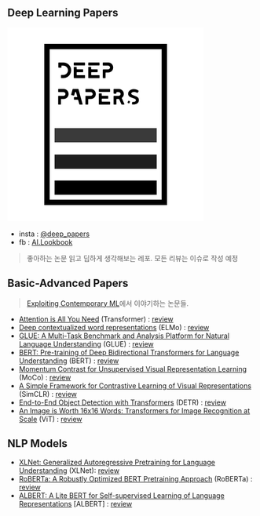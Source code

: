 ## Deep Learning Papers

![logo](/asset/logo.png)

- insta : [@deep_papers](https://www.instagram.com/deep_papers/)
- fb : [AI.Lookbook](https://www.facebook.com/AI.Lookbook)
 
> 좋아하는 논문 읽고 딥하게 생각해보는 레포. 모든 리뷰는 이슈로 작성 예정

## Basic-Advanced Papers

> [Exploiting Contemporary ML](https://wonjae.kim/blog/2021/Exploiting_Contemporary_ML/)에서 이야기하는 논문들.

- [Attention is All You Need](https://arxiv.org/abs/1706.03762) (Transformer) : [review](https://github.com/subinium/Deep-Papers/issues/1)
- [Deep contextualized word representations](https://arxiv.org/abs/1802.05365) (ELMo) : [review](https://github.com/subinium/Deep-Papers/issues/2)
- [GLUE: A Multi-Task Benchmark and Analysis Platform for Natural Language Understanding](https://arxiv.org/abs/1804.07461) (GLUE) : [review](https://github.com/subinium/Deep-Papers/issues/3)
- [BERT: Pre-training of Deep Bidirectional Transformers for Language Understanding](https://arxiv.org/abs/1810.04805) (BERT) : [review](https://github.com/subinium/Deep-Papers/issues/4)
- [Momentum Contrast for Unsupervised Visual Representation Learning](https://arxiv.org/abs/1911.05722) (MoCo) : [review](https://github.com/subinium/Deep-Papers/issues/5)
- [A Simple Framework for Contrastive Learning of Visual Representations](https://arxiv.org/abs/2002.05709) (SimCLR) : [review](https://github.com/subinium/Deep-Papers/issues/6)
- [End-to-End Object Detection with Transformers](https://arxiv.org/abs/2005.12872) (DETR) : [review](https://github.com/subinium/Deep-Papers/issues/7)
- [An Image is Worth 16x16 Words: Transformers for Image Recognition at Scale](https://arxiv.org/abs/2010.11929) (ViT) : [review](https://github.com/subinium/Deep-Papers/issues/8)

## NLP Models

- [XLNet: Generalized Autoregressive Pretraining for Language Understanding](https://arxiv.org/abs/1906.08237) (XLNet): [review](https://github.com/subinium/Deep-Papers/issues/9)
- [RoBERTa: A Robustly Optimized BERT Pretraining Approach](https://arxiv.org/abs/1907.11692) (RoBERTa) : [review](https://github.com/subinium/Deep-Papers/issues/10)
- [ALBERT: A Lite BERT for Self-supervised Learning of Language Representations](https://arxiv.org/abs/1909.11942) [ALBERT] : [review](https://github.com/subinium/Deep-Papers/issues/10)
